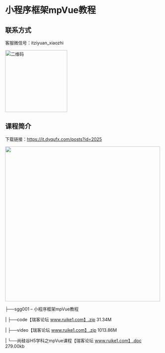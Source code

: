 # 小程序框架mpVue教程

## 联系方式

客服微信号：itziyuan_xiaozhi

<img src="https://ziyuanyun.oss-cn-guangzhou.aliyuncs.com/common/20240614073449/666b82192834a.jpg" width="200" height="200" alt="二维码">

## 课程简介

下载链接：https://it.dyqufx.com/posts?id=2025

<img src="https://ziyuanyun.oss-cn-guangzhou.aliyuncs.com/yun/20240515183631/6644902f71ff8.jpg" width="500" alt="">

  ├──sgg001 &#8211; 小程序框架mpVue教程

 | ├──code【瑞客论坛 www.ruike1.com】.zip 31.34M

 | ├──video【瑞客论坛 www.ruike1.com】.zip 1013.86M

 | └──尚硅谷H5学科之mpVue课程【瑞客论坛 www.ruike1.com】.doc 279.00kb

  